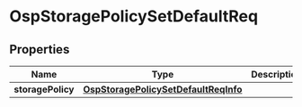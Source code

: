 # OspStoragePolicySetDefaultReq

## Properties
Name | Type | Description | Notes
------------ | ------------- | ------------- | -------------
**storagePolicy** | [**OspStoragePolicySetDefaultReqInfo**](OspStoragePolicySetDefaultReqInfo.md) |  |  [optional]
